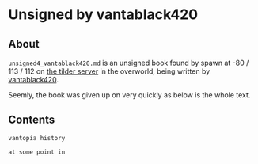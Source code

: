 # Unsigned by vantablack420

## About
`unsigned4_vantablack420.md` is an unsigned book found by spawn at -80 / 113 / 112 on [the tilder server](https://mc.tildeverse.org) in the overworld, being written by [vantablack420](https://namemc.com/profile/vantablack420.1).

Seemly, the book was given up on very quickly as below is the whole text.

## Contents
```
vantopia history

at some point in
```